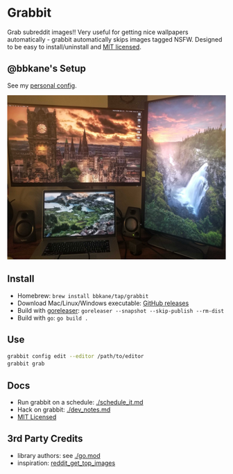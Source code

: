 # Grabbit

Grab subreddit images!! Very useful for getting nice wallpapers automatically - grabbit automatically skips images tagged NSFW. Designed to be easy to install/uninstall and [MIT licensed](./LICENSE).

## @bbkane's Setup

See my [personal config](https://github.com/bbkane/dotfiles/blob/master/grabbit/.config/grabbit.yaml).

![My Setup](./reddit_wallpapers.jpg)

## Install

- Homebrew: `brew install bbkane/tap/grabbit`
- Download Mac/Linux/Windows executable: [GitHub releases](https://github.com/bbkane/grabbit/releases)
- Build with [goreleaser](https://goreleaser.com/): `goreleaser --snapshot --skip-publish --rm-dist`
- Build with `go`: `go build .`

## Use

```bash
grabbit config edit --editor /path/to/editor
grabbit grab
```

## Docs

- Run grabbit on a schedule: [./schedule_it.md](./schedule_it.md)
- Hack on grabbit: [./dev_notes.md](./dev_notes.md)
- [MIT Licensed](./LICENSE)

## 3rd Party Credits

- library authors: see [./go.mod](./go.mod)
- inspiration: [reddit_get_top_images](https://github.com/nagracks/reddit_get_top_images)
